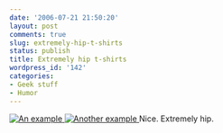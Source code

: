 ```yaml
---
date: '2006-07-21 21:50:20'
layout: post
comments: true
slug: extremely-hip-t-shirts
status: publish
title: Extremely hip t-shirts
wordpress_id: '142'
categories:
- Geek stuff
- Humor
---
```



[
![An example](http://www.bustedtees.com/bt/images/BT-youcompleteme-catalog-1081.jpg)
![Another example](http://www.bustedtees.com/bt/images/BT-cutitout-catalog-974.jpg)
](http://www.bustedtees.com/)
Nice. Extremely hip.
